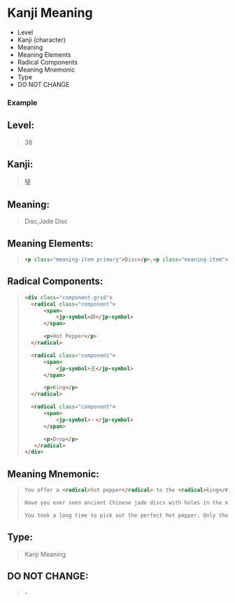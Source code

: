 # Kanji Meaning
- Level
- Kanji (character)
- Meaning
- Meaning Elements
- Radical Components
- Meaning Mnemonic
- Type
- DO NOT CHANGE

### Example 
## Level:
> 38
## Kanji:
> 璧
## Meaning:
> Disc,Jade Disc
## Meaning Elements:
> ```html
><p class="meaning-item primary">Disc</p>,<p class="meaning-item">Jade Disc</p>
> ```
## Radical Components:
> ```html
><div class="component-grid">
>   <radical class="component">
>       <span>
>           <jp-symbol>辟</jp-symbol>
>       </span>
>
>       <p>Hot Pepper</p>
>   </radical>
>
>   <radical class="component">
>       <span>
>           <jp-symbol>王</jp-symbol>
>       </span>
>
>       <p>King</p>
>   </radical>
>
>   <radical class="component">
>       <span>
>           <jp-symbol>丶</jp-symbol>
>       </span>
>
>       <p>Drop</p>
>    </radical>
></div>
> ```
## Meaning Mnemonic:
> ```html
>You offer a <radical>hot pepper</radical> to the <radical>king</radical>, and he gives you a <radical>drop</radical> of something. You look down at the drop to see it transforming into a <kanji>disc</kanji>. And not just any old disc at that. It's a <kanji>jade disc</kanji>.
>
>Have you ever seen ancient Chinese jade discs with holes in the middle? That's what this kanji is referring to.
>
>You took a long time to pick out the perfect hot pepper. Only the best for the king, right? It burned your hands a little as you held it on your way to the palace. You were hoping for something pretty special in return, but you never imagined it would be a drop that magically turns into a disc. Wow!
> ```
## Type:
> Kanji Meaning
## DO NOT CHANGE:
> \-
